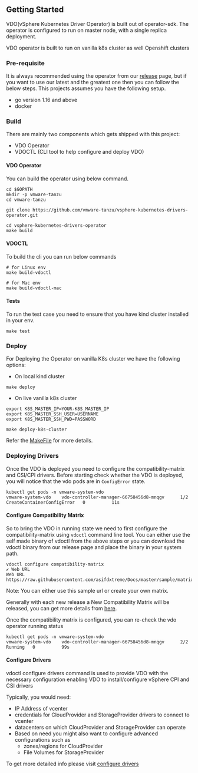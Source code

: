 ## Getting Started

VDO(vSphere Kubernetes Driver Operator) is built out of operator-sdk.
The operator is configured to run on master node, with a single replica deployment.

VDO operator is built to run on vanilla k8s cluster as well Openshift clusters


### Pre-requisite
It is always recommended using the operator from our [release](https://github.com/vmware-tanzu/vsphere-kubernetes-drivers-operator/releases) page, but if you want to use our
latest and the greatest one then you can follow the below steps. This projects assumes you have the following setup.
- go version 1.16 and above
- docker

### Build

There are mainly two components which gets shipped with this project:  
 - VDO Operator
 - VDOCTL (CLI tool to help configure and deploy VDO)

#### VDO Operator
You can build the operator using below command.
```shell
cd $GOPATH
mkdir -p vmware-tanzu
cd vmware-tanzu

git clone https://github.com/vmware-tanzu/vsphere-kubernetes-drivers-operator.git

cd vsphere-kubernetes-drivers-operator
make build
```

#### VDOCTL
To build the cli you can run below commands
```shell
# for Linux env
make build-vdoctl

# for Mac env
make build-vdoctl-mac
```

#### Tests
To run the test case you need to ensure that you have kind cluster installed in your env.
```shell
make test
```

### Deploy 
For Deploying the Operator on vanilla K8s cluster we have the following options:

- On local kind cluster
```shell
make deploy
```
- On live vanilla k8s cluster 
```shell
export K8S_MASTER_IP=YOUR-K8S_MASTER_IP
export K8S_MASTER_SSH_USER=USERNAME
export K8S_MASTER_SSH_PWD=PASSWORD

make deploy-k8s-cluster
```

Refer the [MakeFile](../Makefile) for more details.


### Deploying Drivers

Once the VDO is deployed you need to configure the compatibility-matrix 
and CSI/CPI drivers.
Before starting check whether the VDO is deployed, you will notice that 
the vdo pods are in `ConfigError` state.
```shell
kubectl get pods -n vmware-system-vdo
vmware-system-vdo    vdo-controller-manager-66758456d8-mnqgv      1/2     CreateContainerConfigError   0          11s
```

#### Configure Compatibility Matrix
So to bring the VDO in running state we need to first configure the 
compatibility-matrix using `vdoctl` command line tool. You can either use the 
self made binary of vdoctl from the above steps or you can download the 
vdoctl binary from our release page and place the binary in your system path.

```shell
vdoctl configure compatibility-matrix
✔ Web URL
Web URL https://raw.githubusercontent.com/asifdxtreme/Docs/master/sample/matrix/matrix.yaml
```
Note: You can either use this sample url or create your own matrix.

Generally with each new release a New Compatibility Matrix will be released, 
you can get more details from [here](https://github.com/vmware-tanzu/vsphere-kubernetes-drivers-operator/releases).

Once the compatibility matrix is configured, you can re-check the vdo operator running status
```shell
kubectl get pods -n vmware-system-vdo
vmware-system-vdo    vdo-controller-manager-66758456d8-mnqgv      2/2     Running   0          99s
```

#### Configure Drivers
vdoctl configure drivers command is used to provide VDO with the necessary configuration enabling VDO to install/configure vSphere CPI and CSI drivers

Typically, you would need:

- IP Address of vcenter
- credentials for CloudProvider and StorageProvider drivers to connect to vcenter
- datacenters on which CloudProvider and StorageProvider can operate
- Based on need you might also want to configure advanced configurations such as
  - zones/regions for CloudProvider
  - File Volumes for StorageProvider
  
  
 To get more detailed info please visit [configure drivers](configure_drivers.md)


